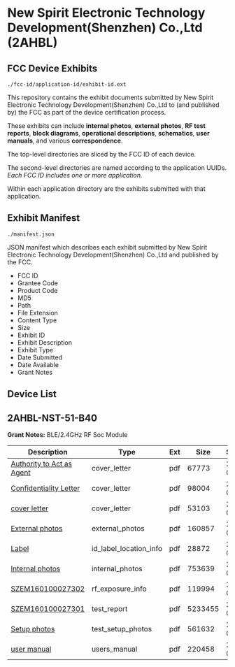 # New Spirit Electronic Technology Development(Shenzhen) Co.,Ltd (2AHBL)
## FCC Device Exhibits

```
./fcc-id/application-id/exhibit-id.ext
```

This repository contains the exhibit documents submitted by New Spirit Electronic Technology Development(Shenzhen) Co.,Ltd to (and published by) the FCC as part of the device certification process.

These exhibits can include **internal photos**, **external photos**, **RF test reports**, **block diagrams**, **operational descriptions**, **schematics**, **user manuals**, and various **correspondence**.

The top-level directories are sliced by the FCC ID of each device.

The second-level directories are named according to the application UUIDs. *Each FCC ID includes one or more application.*

Within each application directory are the exhibits submitted with that application. 

## Exhibit Manifest

```
./manifest.json
```

JSON manifest which describes each exhibit submitted by New Spirit Electronic Technology Development(Shenzhen) Co.,Ltd and published by the FCC.

- FCC ID
- Grantee Code
- Product Code
- MD5
- Path
- File Extension
- Content Type
- Size
- Exhibit ID
- Exhibit Description
- Exhibit Type
- Date Submitted
- Date Available
- Grant Notes

## Device List
## 2AHBL-NST-51-B40
**Grant Notes:** BLE/2.4GHz RF Soc Module

| Description | Type | Ext | Size | Submitted | Available |
| ----------- | ---- | --- | ---- | --------- | --------- |
| [Authority to Act as Agent](2AHBL-NST-51-B40/71a7731d721f554a1667747cf332bdc0/2978837.pdf) | cover_letter | pdf | 67773 | 2016-05-04 | 2016-05-06 |
| [Confidentiality Letter](2AHBL-NST-51-B40/71a7731d721f554a1667747cf332bdc0/2978838.pdf) | cover_letter | pdf | 98004 | 2016-05-04 | 2016-05-06 |
| [cover letter](2AHBL-NST-51-B40/71a7731d721f554a1667747cf332bdc0/2978839.pdf) | cover_letter | pdf | 53103 | 2016-05-04 | 2016-05-06 |
| [External photos](2AHBL-NST-51-B40/71a7731d721f554a1667747cf332bdc0/2978840.pdf) | external_photos | pdf | 160857 | 2016-05-04 | 2016-05-06 |
| [Label](2AHBL-NST-51-B40/71a7731d721f554a1667747cf332bdc0/2978842.pdf) | id_label_location_info | pdf | 28872 | 2016-05-04 | 2016-05-06 |
| [Internal photos](2AHBL-NST-51-B40/71a7731d721f554a1667747cf332bdc0/2978841.pdf) | internal_photos | pdf | 753639 | 2016-05-04 | 2016-05-06 |
| [SZEM160100027302](2AHBL-NST-51-B40/71a7731d721f554a1667747cf332bdc0/2978845.pdf) | rf_exposure_info | pdf | 119994 | 2016-05-04 | 2016-05-06 |
| [SZEM160100027301](2AHBL-NST-51-B40/71a7731d721f554a1667747cf332bdc0/2978848.pdf) | test_report | pdf | 5233455 | 2016-05-04 | 2016-05-06 |
| [Setup photos](2AHBL-NST-51-B40/71a7731d721f554a1667747cf332bdc0/2978860.pdf) | test_setup_photos | pdf | 561632 | 2016-05-04 | 2016-05-06 |
| [user manual](2AHBL-NST-51-B40/71a7731d721f554a1667747cf332bdc0/2978861.pdf) | users_manual | pdf | 220458 | 2016-05-04 | 2016-05-06 |
